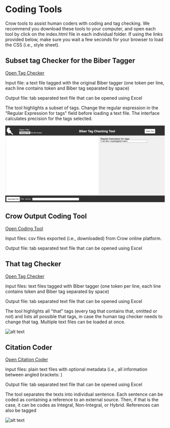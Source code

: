 # Coding Tools
Crow tools to assist human coders with coding and tag checking. We recommend you download these tools to your computer, and open each tool by click on the index.html file in each individual folder. If using the links provided below, make sure you wait a few seconds for your browser to load the CSS (i.e., style sheet).


## Subset tag Checker for the Biber Tagger

[Open Tag Checker](http://htmlpreview.github.io/?https://github.com/writecrow/coding_tools/blob/master/subset_tag_checker/index.html)

Input file: a text file tagged with the original Biber tagger (one token per line, each line contains token and Biber tag separated by space)

Output file: tab separated text file that can be opened using Excel

The tool highlights a subset of tags. Change the regular expression in the "Regular Expression for tags" field before loading a text file. The interface calculates precision for the tags selected.

![biber tagger subset tag checker](https://github.com/writecrow/coding_tools/blob/master/subset_tag_checker/subset_tag_checker_screenshot.png)

## Crow Output Coding Tool

[Open Coding Tool](http://htmlpreview.github.io/?https://github.com/writecrow/coding_tools/blob/master/Crow%20Output%20Coding%20Tool/index.html)

Input files: csv files exported (i.e., downloaded) from Crow online platform.

Output file: tab separated text file that can be opened using Excel


## That tag Checker
[Open Tag Checker](http://htmlpreview.github.io/?https://github.com/writecrow/coding_tools/blob/master/that_tag_checker/index.html)

Input files: text files tagged with Biber tagger (one token per line, each line contains token and Biber tag separated by space)

Output file: tab separated text file that can be opened using Excel

The tool highlights all "that" tags (every tag that contains that, omitted or not) and lists all possible that tags, in case the human tag checker needs to change that tag. Multiple text files can be loaded at once.

![alt text](https://github.com/writecrow/coding_tools/blob/master/that_tag_checker/screenshot.png)

## Citation Coder
[Open Citation Coder](http://htmlpreview.github.io/?https://github.com/writecrow/coding_tools/blob/master/citation_coder/index.html)

Input files: plain text files with optional metadata (i.e., all information between angled brackets: <metadata>)
  
Output file: tab separated text file that can be opened using Excel
  
The tool separates the texts into individual sentence. Each sentence can be coded as containing a reference to an external source. Then, if that is the case, it can be codes as Integral, Non-Integral, or Hybrid. References can also be tagged

![alt text](https://github.com/writecrow/coding_tools/blob/master/citation_coder/screenshot_citationcoder.png)
